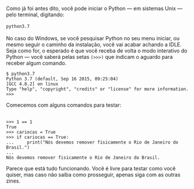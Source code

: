 
Como já foi antes dito, você pode iniciar o Python — em sistemas Unix — pelo terminal, digitando:<br><br>
`python3.7`<br><br>
No caso do Windows, se você pesquisar Python no seu menu iniciar, ou mesmo seguir o caminho da instalação, vocẽ vai acabar achando a IDLE.<br>
Seja como for, o esperado é que você receba de volta o modo interativo do Python — você saberá pelas setas `(>>>)` que indicam o aguardo para receber algum comando.<br>
```
$ python3.7
Python 3.7 (default, Sep 16 2015, 09:25:04)
[GCC 4.8.2] on linux
Type "help", "copyright", "credits" or "license" for more information.
>>>
```
Comecemos com alguns comandos para testar:<br><br>
```
>>> 1 == 1
True
>>> cariocas = True
>>> if cariocas == True:
...     print("Nós devemos remover fisicamente o Rio de Janeiro do Brasil.")
... 
Nós devemos remover fisicamente o Rio de Janeiro do Brasil.
```
Parece que está tudo funcionando. Você é livre para testar como você quiser, mas caso não saíba como prosseguir, apenas siga com as outras zines.

